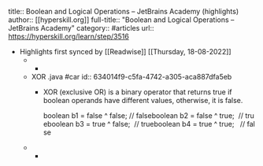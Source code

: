 title:: Boolean and Logical Operations – JetBrains Academy (highlights)
author:: [[hyperskill.org]]
full-title:: "Boolean and Logical Operations – JetBrains Academy"
category:: #articles
url:: https://hyperskill.org/learn/step/3516

- Highlights first synced by [[Readwise]] [[Thursday, 18-08-2022]]
	- -
	- XOR .java #car
	  id:: 634014f9-c5fa-4742-a305-aca887dfa5eb
		- XOR (exclusive OR) is a binary operator that returns true if boolean operands have different values, otherwise, it is false.
		  
		  
		  boolean b1 = false ^ false; // falseboolean b2 = false ^ true;  // trueboolean b3 = true ^ false;  // trueboolean b4 = true ^ true;   // false
	- -